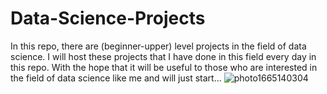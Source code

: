 # Data-Science-Projects
In this repo, there are (beginner-upper) level projects in the field of data science. I will host these projects that I have done in this field every day in this repo. With the hope that it will be useful to those who are interested in the field of data science like me and will just start...
![photo1665140304](https://user-images.githubusercontent.com/63750425/195605931-86128870-8b2a-4a5a-a719-a6e9a1e623fa.jpeg)
